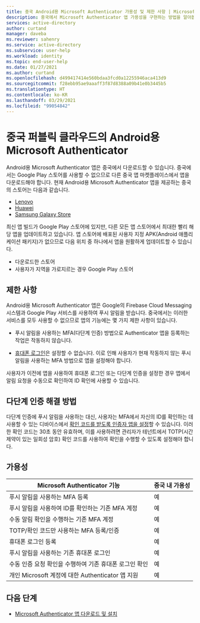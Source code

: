 ```yaml
---
title: 중국 Android용 Microsoft Authenticator 가용성 및 제한 사항 | Microsoft Docs
description: 중국에서 Microsoft Authenticator 앱 가용성을 구현하는 방법을 알아봅니다.
services: active-directory
author: curtand
manager: daveba
ms.reviewer: sahenry
ms.service: active-directory
ms.subservice: user-help
ms.workload: identity
ms.topic: end-user-help
ms.date: 01/27/2021
ms.author: curtand
ms.openlocfilehash: d499417414e560bdaa3fcd0a12255946aca413d9
ms.sourcegitcommit: f28ebb95ae9aaaff3f87d8388a09b41e0b3445b5
ms.translationtype: HT
ms.contentlocale: ko-KR
ms.lasthandoff: 03/29/2021
ms.locfileid: "99054842"
---
```

# <a name="microsoft-authenticator-for-android-in-the-public-cloud-in-china"></a>중국 퍼블릭 클라우드의 Android용 Microsoft Authenticator

Android용 Microsoft Authenticator 앱은 중국에서 다운로드할 수 있습니다. 중국에서는 Google Play 스토어를 사용할 수 없으므로 다른 중국 앱 마켓플레이스에서 앱을 다운로드해야 합니다. 현재 Android용 Microsoft Authenticator 앱을 제공하는 중국의 스토어는 다음과 같습니다.

- [Lenovo](https://www.lenovomm.com/appdetail/com.azure.authenticator/20197724)
- [Huawei](https://appgallery.cloud.huawei.com/uowap/index.html#/detailApp/C100262999?source=appshare&subsource=C100262999&shareTo=weixin&locale=zh_CN)
- [Samsung Galaxy Store](http://apps.samsung.com/appquery/appDetail.as?appId=com.azure.authenticator)

최신 앱 빌드가 Google Play 스토어에 있지만, 다른 모든 앱 스토어에서 최대한 빨리 해당 앱을 업데이트하고 있습니다. 앱 스토어에 배포된 사용자 지정 APK(Android 애플리케이션 패키지)가 없으므로 다음 위치 중 하나에서 앱을 원활하게 업데이트할 수 있습니다.

- 다운로드한 스토어
- 사용자가 지역을 가로지르는 경우 Google Play 스토어

## <a name="limitations"></a>제한 사항

Android용 Microsoft Authenticator 앱은 Google의 Firebase Cloud Messaging 시스템과 Google Play 서비스를 사용하여 푸시 알림을 받습니다. 중국에서는 이러한 서비스를 모두 사용할 수 없으므로 앱의 기능에는 몇 가지 제한 사항이 있습니다.

- 푸시 알림을 사용하는 MFA(다단계 인증) 방법으로 Authenticator 앱을 등록하는 작업은 작동하지 않습니다.

- [휴대폰 로그인](../authentication/howto-authentication-sms-signin.md)은 설정할 수 없습니다. 이로 인해 사용자가 현재 작동하지 않는 푸시 알림을 사용하는 MFA 방법으로 앱을 설정해야 합니다.

사용자가 이전에 앱을 사용하여 휴대폰 로그인 또는 다단계 인증을 설정한 경우 앱에서 알림 요청을 수동으로 확인하여 ID 확인에 사용할 수 있습니다.

## <a name="multi-factor-authentication-workaround"></a>다단계 인증 해결 방법

다단계 인증에 푸시 알림을 사용하는 대신, 사용자는 MFA에서 자신의 ID를 확인하는 데 사용할 수 있는 디바이스에서 [확인 코드를 받도록 인증자 앱을 설정](multi-factor-authentication-setup-auth-app.md#set-up-the-microsoft-authenticator-app-to-use-verification-codes)할 수 있습니다. 이러한 확인 코드는 30초 동안 유효하며, 이를 사용하려면 관리자가 테넌트에서 TOTP(시간 제약이 있는 일회성 암호) 확인 코드를 사용하여 확인을 수행할 수 있도록 설정해야 합니다.

## <a name="availability"></a>가용성

Microsoft Authenticator 기능 | 중국 내 가용성
------------------------------- | ---------------------
푸시 알림을 사용하는 MFA 등록 | 예
푸시 알림을 사용하여 ID를 확인하는 기존 MFA 계정 | 예
수동 알림 확인을 수행하는 기존 MFA 계정 | 예
TOTP/확인 코드만 사용하는 MFA 등록/인증 | 예
휴대폰 로그인 등록 | 예
푸시 알림을 사용하는 기존 휴대폰 로그인 | 예
수동 인증 요청 확인을 수행하여 기존 휴대폰 로그인 확인 | 예
개인 Microsoft 계정에 대한 Authenticator 앱 지원 | 예

## <a name="next-steps"></a>다음 단계

- [Microsoft Authenticator 앱 다운로드 및 설치](user-help-auth-app-download-install.md)
